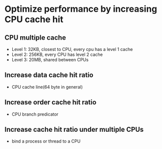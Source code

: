 # Optimize performance by increasing CPU cache hit

## CPU multiple cache

- Level 1: 32KB, closest to CPU, every cpu has a level 1 cache
- Level 2: 256KB, every CPU has level 2 cache
- Level 3: 20MB, shared between CPUs

## Increase data cache hit ratio

- CPU cache line(64 byte in general)

## Increase order cache hit ratio

- CPU branch predicator

## Increase cache hit ratio under multiple CPUs

- bind a process or thread to a CPU
